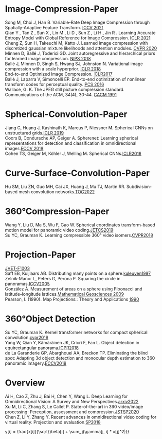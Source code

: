 # Image-Compression-Paper

Song M, Choi J, Han B. Variable-Rate Deep Image Compression through Spatially-Adaptive Feature Transform. [ICCV 2021](https://openaccess.thecvf.com/content/ICCV2021/papers/Song_Variable-Rate_Deep_Image_Compression_Through_Spatially-Adaptive_Feature_Transform_ICCV_2021_paper.pdf)  
Qian Y , Tan Z , Sun X , Lin M , Li D , Sun Z , Li H , Jin R . Learning Accurate Entropy Model with Global Reference for Image Compression. [ICLR 2021](https://arxiv.org/pdf/2010.08321.pdf)  
Cheng Z, Sun H, Takeuchi M, Katto J. Learned image compression with discretized gaussian mixture likelihoods and attention modules. [CVPR 2020](https://openaccess.thecvf.com/content_CVPR_2020/papers/Cheng_Learned_Image_Compression_With_Discretized_Gaussian_Mixture_Likelihoods_and_Attention_CVPR_2020_paper.pdf)  
Minnen D, Ballé J, Toderici GD. Joint autoregressive and hierarchical priors for learned image compression. [NIPS 2018](https://arxiv.org/pdf/1809.02736.pdf)  
Ballé J, Minnen D, Singh S, Hwang SJ, Johnston N. Variational image compression with a scale hyperprior. [ICLR 2018](https://arxiv.org/pdf/1802.01436.pdf)  
End-to-end Optimized Image Compression. [ICLR2017](https://arxiv.org/pdf/1611.01704.pdf)  
Ballé J, Laparra V, Simoncelli EP. End-to-end optimization of nonlinear transform codes for perceptual quality. [PCS 2016](https://ieeexplore.ieee.org/stamp/stamp.jsp?tp=&arnumber=7906310)  
Wallace, G. K. The JPEG still picture compression standard. Communications of the ACM, 34(4), 30-44. [CACM 1991](https://dl.acm.org/doi/pdf/10.1145/103085.103089)  

# Spherical-Convolution-Paper
Jiang C, Huang J, Kashinath K, Marcus P, Niessner M. Spherical CNNs on unstructured grids.[ICLR 2019](https://arxiv.org/pdf/1901.02039.pdf)  
Coors B, Condurache AP, Geiger A. Spherenet: Learning spherical representations for detection and classification in omnidirectional images.[ECCV 2018](https://openaccess.thecvf.com/content_ECCV_2018/papers/Benjamin_Coors_SphereNet_Learning_Spherical_ECCV_2018_paper.pdf)  
Cohen TS, Geiger M, Köhler J, Welling M. Spherical CNNs.[ICLR2018](https://arxiv.org/pdf/1801.10130.pdf)  

# Curve-Surface-Convolution-Paper
Hu SM, Liu ZN, Guo MH, Cai JX, Huang J, Mu TJ, Martin RR. Subdivision-based mesh convolution networks.[TOG2022](https://dl.acm.org/doi/pdf/10.1145/3506694)

# 360&deg;Compression-Paper
Wang Y, Liu D, Ma S, Wu F, Gao W. Spherical coordinates transform-based motion model for panoramic video coding.[JETCS2019](https://ieeexplore.ieee.org/stamp/stamp.jsp?tp=&arnumber=8629996)  
Su YC, Grauman K. Learning compressible 360° video isomers.[CVPR2018](https://openaccess.thecvf.com/content_cvpr_2018/papers/Su_Learning_Compressible_360deg_CVPR_2018_paper.pdf)  

# Projection-Paper
[JVET-F1003](https://www.researchgate.net/publication/326381357_JVET-F1003_Algorithm_descriptions_of_projection_format_conversion_and_video_quality_metrics_in_360Lib)  
Saff EB, Kuijlaars AB. Distributing many points on a sphere.[kuleuven1997](https://perswww.kuleuven.be/~u0017946/publications/Papers97/art97a-Saff-Kuijlaars-MI/Saff-Kuijlaars-MathIntel97.pdf)  
Zelnik-Manor L, Peters G, Perona P. Squaring the circle in panoramas.[ICCV2005](https://ieeexplore.ieee.org/stamp/stamp.jsp?tp=&arnumber=1544869)  
González Á. Measurement of areas on a sphere using Fibonacci and latitude–longitude lattices.[Mathematical Geosciences 2009](https://link.springer.com/content/pdf/10.1007/s11004-009-9257-x.pdf)  
Pearson, I. (1990). Map Projections:: Theory and Applications [1990](https://www.taylorfrancis.com/books/mono/10.1201/9780203748121/map-projections-ii-pearson)
# 360&deg;Object Detection
Su YC, Grauman K. Kernel transformer networks for compact spherical convolution.[cvpr2019](https://openaccess.thecvf.com/content_CVPR_2019/papers/Su_Kernel_Transformer_Networks_for_Compact_Spherical_Convolution_CVPR_2019_paper.pdf)  
Yang W, Qian Y, Kämäräinen JK, Cricri F, Fan L. Object detection in equirectangular panorama.[ICPR2018](https://arxiv.org/pdf/1805.08009.pdf)  
de La Garanderie GP, Abarghouei AA, Breckon TP. Eliminating the blind spot: Adapting 3d object detection and monocular depth estimation to 360 panoramic imagery.[ECCV2018](https://arxiv.org/pdf/1808.06253v1.pdf)

# Overview
Ai H, Cao Z, Zhu J, Bai H, Chen Y, Wang L. Deep Learning for Omnidirectional Vision: A Survey and New Perspectives.[arxiv2022](https://arxiv.org/pdf/2205.10468.pdf)  
Xu M, Li C, Zhang S, Le Callet P. State-of-the-art in 360 video/image processing: Perception, assessment and compression.[JSTSP2020](https://ieeexplore.ieee.org/stamp/stamp.jsp?tp=&arnumber=8960364)  
Chen Z, Li Y, Zhang Y. Recent advances in omnidirectional video coding for virtual reality: Projection and evaluation.[SP2018](https://reader.elsevier.com/reader/sd/pii/S0165168418300057?token=91255BF9EFC05C00E5DBA290E37F10CE94943DC5DB754B4B74BE1E7658A9C062AD8F74E85C089DA3B7F81A4C81E655C5&originRegion=us-east-1&originCreation=20220927212654)


y[i] = \frac{x[i]}{\sqrt{\beta[i] + \sum_j(\gamma[j, i] * x[j]^2)}}
